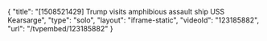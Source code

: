 {
    "title": "[1508521429] Trump visits amphibious assault ship USS Kearsarge",
    "type": "solo",
    "layout": "iframe-static",
    "videoId": "123185882",
    "url": "\/tvpembed\/123185882"
}